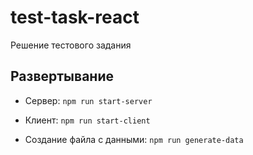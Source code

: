# test-task-react
Решение тестового задания

## Развертывание
- Сервер:
``npm run start-server``

- Клиент:
``npm run start-client``

- Создание файла с данными:
``npm run generate-data``
